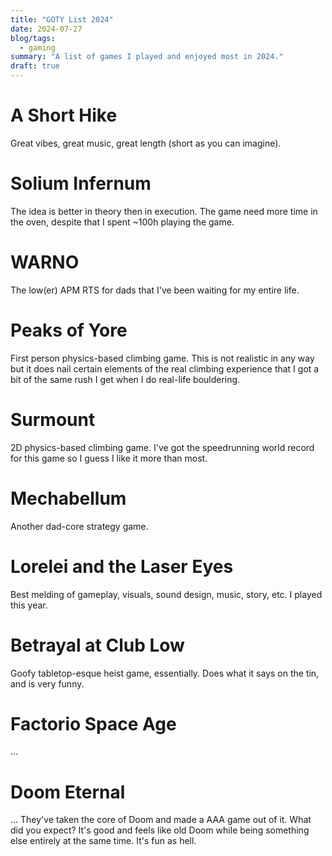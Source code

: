 ```yaml
---
title: "GOTY List 2024"
date: 2024-07-27
blog/tags:
  - gaming
summary: "A list of games I played and enjoyed most in 2024."
draft: true
---
```



# A Short Hike

Great vibes, great music, great length (short as you can imagine).

# Solium Infernum

The idea is better in theory then in execution. The game need more time in the oven, despite that I spent ~100h playing the game.

# WARNO

The low(er) APM RTS for dads that I've been waiting for my entire life.

# Peaks of Yore

First person physics-based climbing game. This is not realistic in any way but it does nail certain elements of the real climbing experience that I got a bit of the same rush I get when I do real-life bouldering.

# Surmount

2D physics-based climbing game. I've got the speedrunning world record for this game so I guess I like it more than most.

# Mechabellum

Another dad-core strategy game.

# Lorelei and the Laser Eyes

Best melding of gameplay, visuals, sound design, music, story, etc. I played this year.

# Betrayal at Club Low

Goofy tabletop-esque heist game, essentially. Does what it says on the tin, and is very funny.

# Factorio Space Age

...

# Doom Eternal

... They've taken the core of Doom and made a AAA game out of it. What did you expect? It's good and feels like old Doom while being something else entirely at the same time. It's fun as hell.